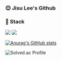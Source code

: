 ### 😊 Jisu Lee's Github


### 📑 Stack <br/>

<img src="https://img.shields.io/badge/React-61DAFB?style=flat-square&logo=React&logoColor=ffffff"/> <img src="https://img.shields.io/badge/JavaScript-F7DF1E?style=flat-square&logo=JavaScript&logoColor=ffffff"/>  

[![Anurag's GitHub stats](https://github-readme-stats.vercel.app/api?username=LJS0000&&show_icons=true&theme=synthwave)](https://github.com/anuraghazra/github-readme-stats)

![Solved.ac Profile](http://mazassumnida.wtf/api/v2/generate_badge?boj=jisu2281l)
